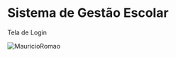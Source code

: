 # Sistema de Gestão Escolar 


Tela de Login

![MauricioRomao](src/assets/Captura%20de%20Ecrã%20(24).png)